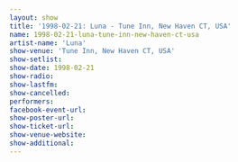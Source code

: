 ```yaml
---
layout: show
title: '1998-02-21: Luna - Tune Inn, New Haven CT, USA'
name: 1998-02-21-luna-tune-inn-new-haven-ct-usa
artist-name: 'Luna'
show-venue: 'Tune Inn, New Haven CT, USA'
show-setlist: 
show-date: 1998-02-21
show-radio: 
show-lastfm: 
show-cancelled: 
performers: 
facebook-event-url: 
show-poster-url: 
show-ticket-url: 
show-venue-website: 
show-additional: 
---
```


